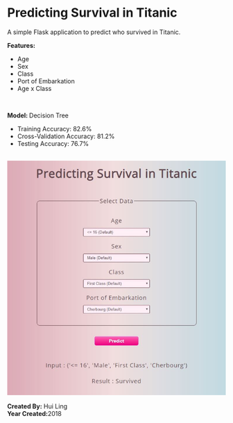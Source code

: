 # Predicting Survival in Titanic

A simple Flask application to predict who survived in Titanic.<br>

<b> Features: </b>
<ul>
  <li>Age</li>
  <li>Sex</li>
  <li>Class</li>
  <li>Port of Embarkation</li>
  <li>Age x Class</li>
</ul><br>

<b> Model: </b> Decision Tree
<ul>
  <li>Training Accuracy: 82.6%</li>
  <li>Cross-Validation Accuracy: 81.2%</li>
  <li>Testing Accuracy: 76.7%</li>
</ul><br>


<img src="static/demo.jpg" width="600"/>

<b>Created By:</b> Hui Ling <br>
<b>Year Created:</b>2018


